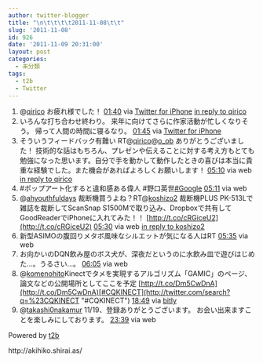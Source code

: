 ```yaml
---
author: twitter-blogger
title: "\n\t\t\t\t2011-11-08\t\t"
slug: '2011-11-08'
id: 926
date: '2011-11-09 20:31:00'
layout: post
categories:
  - 未分類
tags:
  - t2b
  - Twitter
---
```


<div xmlns:georss="http://www.georss.org/georss">

1.  <span><span>@[qirico](http://twitter.com/qirico "qirico") お疲れ様でした！</span> <span>[<span>01:40</span>](http://twitter.com/o_ob/status/133886615239131136) <span>via [Twitter for iPhone](http://twitter.com/#!/download/iphone)</span> [in reply to qirico](http://twitter.com/qirico/status/133782476693831680)</span></span>
2.  <span><span>いろんな打ち合わせ終わり。 来年に向けてさらに作家活動が忙しくなりそう。 帰って人間の時間に寝るなり。</span> <span>[<span>01:45</span>](http://twitter.com/o_ob/status/133887830324817920) <span>via [Twitter for iPhone](http://twitter.com/#!/download/iphone)</span></span></span>
3.  <span><span>そういうフィードバック有難い RT@[qirico](http://twitter.com/qirico "qirico")@[o_ob](http://twitter.com/o_ob "o_ob") ありがとうございました！ 技術的な話はもちろん、プレゼンや伝えることに対する考え方もとても勉強になった思います。自分で手を動かして動作したときの喜びは本当に貴重な経験でした。また機会があればよろしくお願いします！</span> <span>[<span>05:10</span>](http://twitter.com/o_ob/status/133939553550602240) <span>via web</span> [in reply to qirico](http://twitter.com/qirico/status/133913402648178688)</span></span>
4.  <span><span>#ポップアート化すると違和感ある偉人 #野口英世[#Google](http://twitter.com/search?q=%23Google "#Google")</span> <span>[<span>05:11</span>](http://twitter.com/o_ob/status/133939825484120064) <span>via web</span></span></span>
5.  <span><span>@[ahyouthfuldays](http://twitter.com/ahyouthfuldays "ahyouthfuldays") 裁断機買うよね？RT@[koshizo2](http://twitter.com/koshizo2 "koshizo2") 裁断機PLUS PK-513Lで雑誌を裁断してScanSnap S1500Mで取り込み、Dropboxで共有してGoodReaderでiPhoneに入れてみた！！ [http://t.co/cRGiceU2](http://t.co/cRGiceU2)</span> <span>[<span>05:30</span>](http://twitter.com/o_ob/status/133944467530059776) <span>via web</span> [in reply to koshizo2](http://twitter.com/koshizo2/status/133938384816193538)</span></span>
6.  <span><span>新型ASIMOの腹回りメタボ風味なシルエットが気になる人はRT</span> <span>[<span>05:35</span>](http://twitter.com/o_ob/status/133945676898910208) <span>via web</span></span></span>
7.  <span><span>お向かいのDQN飲み屋のボス犬が、深夜だというのに水飲み皿で遊びはじめた…。うるさい…。</span> <span>[<span>06:05</span>](http://twitter.com/o_ob/status/133953249651867649) <span>via web</span></span></span>
8.  <span><span>@[komenohito](http://twitter.com/komenohito "komenohito")Kinectでタメを実現するアルゴリズム「GAMIC」のページ、論文などの公開場所としてここを予定 [http://t.co/Dm5CwDnA](http://t.co/Dm5CwDnA)[#CQKINECT](http://twitter.com/search?q=%23CQKINECT "#CQKINECT")</span> <span>[<span>18:49</span>](http://twitter.com/o_ob/status/134145570326589440) <span>via [bitly](http://bit.ly)</span></span></span>
9.  <span><span>@[takashi0nakamur](http://twitter.com/takashi0nakamur "takashi0nakamur") 11/19、登録ありがとうございます。 お会い出来ますことを楽しみにしております。</span> <span>[<span>23:39</span>](http://twitter.com/o_ob/status/134218649245462529) <span>via web</span></span></span>

</div>

Powered by [t2b](http://t2b.utilz.jp/)

<div>http://akihiko.shirai.as/</div>